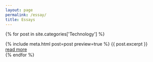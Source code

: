 ```yaml
---
layout: page
permalink: /essay/
title: Essays
---
```


{% for post in site.categories['Technology'] %}
  <article>
    {% include meta.html post=post preview=true %}
    {{ post.excerpt }}
    <div class="more"><a href="{{ post.url | relative_url }}">read more</a></div>
  </article>
{% endfor %}
